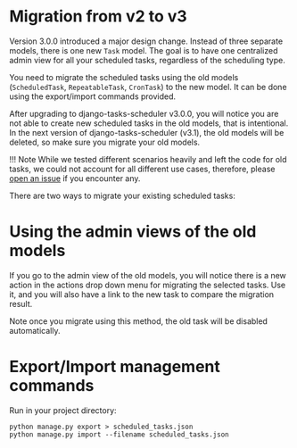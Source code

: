 Migration from v2 to v3
=======================

Version 3.0.0 introduced a major design change. Instead of three separate models, there is one new `Task` model. The
goal is to have one centralized admin view for all your scheduled tasks, regardless of the scheduling type.

You need to migrate the scheduled tasks using the old models (`ScheduledTask`, `RepeatableTask`, `CronTask`) to the new
model. It can be done using the export/import commands provided.

After upgrading to django-tasks-scheduler v3.0.0, you will notice you are not able to create new scheduled tasks in the
old models, that is intentional. In the next version of django-tasks-scheduler (v3.1), the old models will be deleted,
so make sure you migrate your old models.

!!! Note
    While we tested different scenarios heavily and left the code for old tasks, we could not account for all different
    use cases, therefore, please [open an issue][issues] if you encounter any.

There are two ways to migrate your existing scheduled tasks:

# Using the admin views of the old models

If you go to the admin view of the old models, you will notice there is a new action in the actions drop down menu for
migrating the selected tasks. Use it, and you will also have a link to the new task to compare the migration result.

Note once you migrate using this method, the old task will be disabled automatically.

# Export/Import management commands

Run in your project directory:

```shell
python manage.py export > scheduled_tasks.json
python manage.py import --filename scheduled_tasks.json
```

[issues]: https://github.com/django-commons/django-tasks-scheduler/issues
